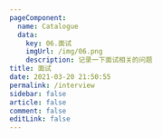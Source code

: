```yaml
---
pageComponent: 
  name: Catalogue
  data: 
    key: 06.面试
    imgUrl: /img/06.png
    description: 记录一下面试相关的问题
title: 面试
date: 2021-03-20 21:50:55
permalink: /interview
sidebar: false
article: false
comment: false
editLink: false
---
```



